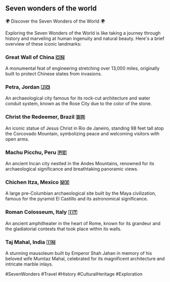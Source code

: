 ## Seven wonders of the world ##

🌍 Discover the Seven Wonders of the World 🌍

Exploring the Seven Wonders of the World is like taking a journey through history and marveling at human ingenuity and natural beauty. Here's a brief overview of these iconic landmarks:

### Great Wall of China 🇨🇳 <br>
A monumental feat of engineering stretching over 13,000 miles, originally built to protect Chinese states from invasions.

### Petra, Jordan 🇯🇴 <br >
An archaeological city famous for its rock-cut architecture and water conduit system, known as the Rose City due to the color of the stone.

### Christ the Redeemer, Brazil 🇧🇷  <br>
An iconic statue of Jesus Christ in Rio de Janeiro, standing 98 feet tall atop the Corcovado Mountain, symbolizing peace and welcoming visitors with open arms.

### Machu Picchu, Peru 🇵🇪  <br>
An ancient Incan city nestled in the Andes Mountains, renowned for its archaeological significance and breathtaking panoramic views.

### Chichen Itza, Mexico 🇲🇽 <br>
A large pre-Columbian archaeological site built by the Maya civilization, famous for the pyramid El Castillo and its astronomical significance.

### Roman Colosseum, Italy 🇮🇹 <br>
An ancient amphitheater in the heart of Rome, known for its grandeur and the gladiatorial contests that took place within its walls.

### Taj Mahal, India 🇮🇳 <br>
A stunning mausoleum built by Emperor Shah Jahan in memory of his beloved wife Mumtaz Mahal, celebrated for its magnificent architecture and intricate marble inlays.

#SevenWonders #Travel #History #CulturalHeritage #Exploration
